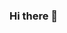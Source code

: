 ### Hi there 👋

<!--
**kleenex1/kleenex1** is a ✨ _special_ ✨ repository because its `README.md` (this file) appears on your GitHub profile.

- 🔭 I’m between jobs.
- 🌱 I’m currently learning "Python".
- 🤔 I’m looking for help with Algorithm.

Worked in Vietnam for about 3 years as a manager. (have experienced manufacturing industry : bags, clothes)
